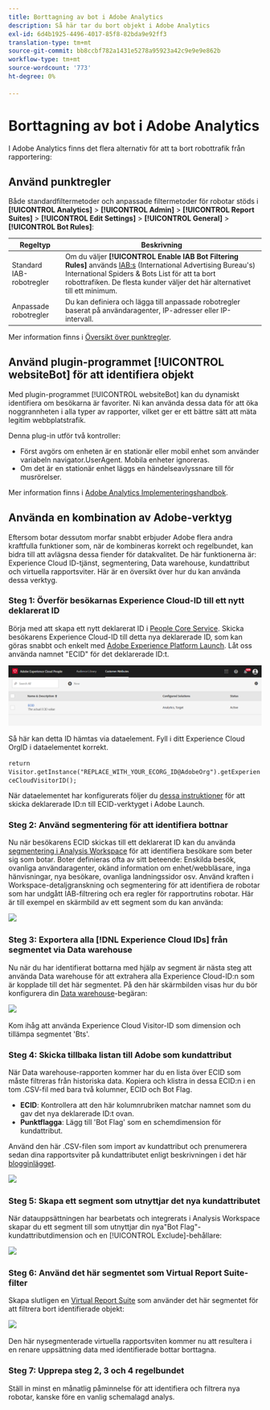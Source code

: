 ```yaml
---
title: Borttagning av bot i Adobe Analytics
description: Så här tar du bort objekt i Adobe Analytics
exl-id: 6d4b1925-4496-4017-85f8-82bda9e92ff3
translation-type: tm+mt
source-git-commit: bb8ccbf782a1431e5278a95923a42c9e9e9e862b
workflow-type: tm+mt
source-wordcount: '773'
ht-degree: 0%

---
```


# Borttagning av bot i Adobe Analytics

I Adobe Analytics finns det flera alternativ för att ta bort robottrafik från rapportering:

## Använd punktregler

Både standardfiltermetoder och anpassade filtermetoder för robotar stöds i **[!UICONTROL Analytics]** > **[!UICONTROL Admin]** > **[!UICONTROL Report Suites]** > **[!UICONTROL Edit Settings]** > **[!UICONTROL General]** > **[!UICONTROL Bot Rules]**:

| Regeltyp | Beskrivning |
|--- |--- |
| Standard IAB-robotregler | Om du väljer **[!UICONTROL Enable IAB Bot Filtering Rules]** används [IAB:s](https://www.iab.com/) (International Advertising Bureau&#39;s) International Spiders &amp; Bots List för att ta bort robottrafiken. De flesta kunder väljer det här alternativet till ett minimum. |
| Anpassade robotregler | Du kan definiera och lägga till anpassade robotregler baserat på användaragenter, IP-adresser eller IP-intervall. |

Mer information finns i [Översikt över punktregler](/help/admin/admin/bot-removal/bot-rules.md).

## Använd plugin-programmet [!UICONTROL websiteBot] för att identifiera objekt

Med plugin-programmet [!UICONTROL websiteBot] kan du dynamiskt identifiera om besökarna är favoriter. Ni kan använda dessa data för att öka noggrannheten i alla typer av rapporter, vilket ger er ett bättre sätt att mäta legitim webbplatstrafik.

Denna plug-in utför två kontroller:

* Först avgörs om enheten är en stationär eller mobil enhet som använder variabeln navigator.UserAgent. Mobila enheter ignoreras.
* Om det är en stationär enhet läggs en händelseavlyssnare till för musrörelser.

Mer information finns i [Adobe Analytics Implementeringshandbok](https://experienceleague.adobe.com/docs/analytics/implementation/vars/plugins/websitebot.html).

## Använda en kombination av Adobe-verktyg

Eftersom botar dessutom morfar snabbt erbjuder Adobe flera andra kraftfulla funktioner som, när de kombineras korrekt och regelbundet, kan bidra till att avlägsna dessa fiender för datakvalitet. De här funktionerna är: Experience Cloud ID-tjänst, segmentering, Data warehouse, kundattribut och virtuella rapportsviter. Här är en översikt över hur du kan använda dessa verktyg.

### Steg 1: Överför besökarnas Experience Cloud-ID till ett nytt deklarerat ID

Börja med att skapa ett nytt deklarerat ID i [People Core Service](https://experienceleague.adobe.com/docs/core-services/interface/audiences/audience-library.html). Skicka besökarens Experience Cloud-ID till detta nya deklarerade ID, som kan göras snabbt och enkelt med [Adobe Experience Platform Launch](https://experienceleague.adobe.com/docs/launch/using/extensions-ref/adobe-extension/id-service-extension/overview.html). Låt oss använda namnet &quot;ECID&quot; för det deklarerade ID:t.

![](assets/bot-cust-attr-setup.png)

Så här kan detta ID hämtas via dataelement. Fyll i ditt Experience Cloud OrgID i dataelementet korrekt.

```return Visitor.getInstance("REPLACE_WITH_YOUR_ECORG_ID@AdobeOrg").getExperienceCloudVisitorID();```

När dataelementet har konfigurerats följer du [dessa instruktioner](https://experienceleague.adobe.com/docs/launch/using/extensions-ref/adobe-extension/id-service-extension/overview.html) för att skicka deklarerade ID:n till ECID-verktyget i Adobe Launch.

### Steg 2: Använd segmentering för att identifiera bottnar

Nu när besökarens ECID skickas till ett deklarerat ID kan du använda [segmentering i Analysis Workspace](https://docs.adobe.com/content/help/en/analytics/analyze/analysis-workspace/components/t-freeform-project-segment.html) för att identifiera besökare som beter sig som botar. Boter definieras ofta av sitt beteende: Enskilda besök, ovanliga användaragenter, okänd information om enhet/webbläsare, inga hänvisningar, nya besökare, ovanliga landningssidor osv. Använd kraften i Workspace-detaljgranskning och segmentering för att identifiera de robotar som har undgått IAB-filtrering och era regler för rapportrutins robotar. Här är till exempel en skärmbild av ett segment som du kan använda:

![](assets/bot-filter-seg1.png)

### Steg 3: Exportera alla [!DNL Experience Cloud IDs] från segmentet via Data warehouse

Nu när du har identifierat bottarna med hjälp av segment är nästa steg att använda Data warehouse för att extrahera alla Experience Cloud-ID:n som är kopplade till det här segmentet. På den här skärmbilden visas hur du bör konfigurera din [Data warehouse](/help/export/data-warehouse/data-warehouse.md)-begäran:

![](assets/bot-dwh-3.png)

Kom ihåg att använda Experience Cloud Visitor-ID som dimension och tillämpa segmentet &#39;Bts&#39;.

### Steg 4: Skicka tillbaka listan till Adobe som kundattribut

När Data warehouse-rapporten kommer har du en lista över ECID som måste filtreras från historiska data. Kopiera och klistra in dessa ECID:n i en tom .CSV-fil med bara två kolumner, ECID och Bot Flag.

* **ECID**: Kontrollera att den här kolumnrubriken matchar namnet som du gav det nya deklarerade ID:t ovan.
* **Punktflagga**: Lägg till &#39;Bot Flag&#39; som en schemdimension för kundattribut.

Använd den här .CSV-filen som import av kundattribut och prenumerera sedan dina rapportsviter på kundattributet enligt beskrivningen i det här [blogginlägget](https://theblog.adobe.com/link-digital-behavior-customers).

![](assets/bot-csv-4.png)

### Steg 5: Skapa ett segment som utnyttjar det nya kundattributet

När datauppsättningen har bearbetats och integrerats i Analysis Workspace skapar du ett segment till som utnyttjar din nya&quot;Bot Flag&quot;-kundattributdimension och en [!UICONTROL Exclude]-behållare:

![](assets/bot-filter-seg2.png)

### Steg 6: Använd det här segmentet som Virtual Report Suite-filter

Skapa slutligen en [Virtual Report Suite](/help/components/vrs/vrs-about.md) som använder det här segmentet för att filtrera bort identifierade objekt:

![](assets/bot-vrs.png)

Den här nysegmenterade virtuella rapportsviten kommer nu att resultera i en renare uppsättning data med identifierade bottar borttagna.

### Steg 7: Upprepa steg 2, 3 och 4 regelbundet

Ställ in minst en månatlig påminnelse för att identifiera och filtrera nya robotar, kanske före en vanlig schemalagd analys.
